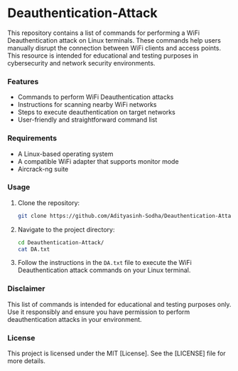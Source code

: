 # Deauthentication-Attack
This repository contains a list of commands for performing a WiFi Deauthentication attack on Linux terminals. These commands help users manually disrupt the connection between WiFi clients and access points. This resource is intended for educational and testing purposes in cybersecurity and network security environments.
### Features
* Commands to perform WiFi Deauthentication attacks
* Instructions for scanning nearby WiFi networks
* Steps to execute deauthentication on target networks
* User-friendly and straightforward command list
### Requirements
+ A Linux-based operating system
+ A compatible WiFi adapter that supports monitor mode
+ Aircrack-ng suite
### Usage
1. Clone the repository:
   ```bash
   git clone https://github.com/Adityasinh-Sodha/Deauthentication-Attack/
   ```
2. Navigate to the project directory:
   ```bash
   cd Deauthentication-Attack/
   cat DA.txt
   ```
3. Follow the instructions in the `DA.txt` file to execute the WiFi Deauthentication attack commands on your Linux terminal.
### Disclaimer
This list of commands is intended for educational and testing purposes only. Use it responsibly and ensure you have permission to perform deauthentication attacks in your environment.
### License
This project is licensed under the MIT [License]. See the [LICENSE] file for more details.
